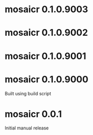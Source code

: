 # mosaicr 0.1.0.9003

# mosaicr 0.1.0.9002

# mosaicr 0.1.0.9001

# mosaicr 0.1.0.9000

Built using build script

# mosaicr 0.0.1
Initial manual release
